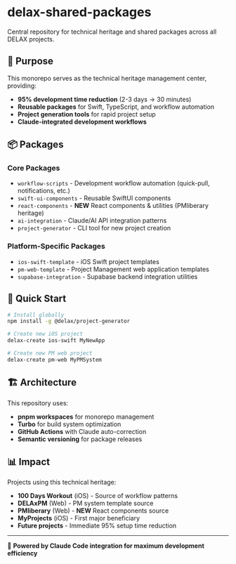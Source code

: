 # delax-shared-packages

Central repository for technical heritage and shared packages across all DELAX projects.

## 🎯 Purpose

This monorepo serves as the technical heritage management center, providing:
- **95% development time reduction** (2-3 days → 30 minutes)
- **Reusable packages** for Swift, TypeScript, and workflow automation
- **Project generation tools** for rapid project setup
- **Claude-integrated development workflows**

## 📦 Packages

### Core Packages
- `workflow-scripts` - Development workflow automation (quick-pull, notifications, etc.)
- `swift-ui-components` - Reusable SwiftUI components
- `react-components` - **NEW** React components & utilities (PMliberary heritage)
- `ai-integration` - Claude/AI API integration patterns
- `project-generator` - CLI tool for new project creation

### Platform-Specific Packages
- `ios-swift-template` - iOS Swift project templates
- `pm-web-template` - Project Management web application templates
- `supabase-integration` - Supabase backend integration utilities

## 🚀 Quick Start

```bash
# Install globally
npm install -g @delax/project-generator

# Create new iOS project
delax-create ios-swift MyNewApp

# Create new PM web project  
delax-create pm-web MyPMSystem
```

## 🏗️ Architecture

This repository uses:
- **pnpm workspaces** for monorepo management
- **Turbo** for build system optimization
- **GitHub Actions** with Claude auto-correction
- **Semantic versioning** for package releases

## 📊 Impact

Projects using this technical heritage:
- **100 Days Workout** (iOS) - Source of workflow patterns
- **DELAxPM** (Web) - PM system template source
- **PMliberary** (Web) - **NEW** React components source
- **MyProjects** (iOS) - First major beneficiary
- **Future projects** - Immediate 95% setup time reduction

---

🤖 **Powered by Claude Code integration for maximum development efficiency**